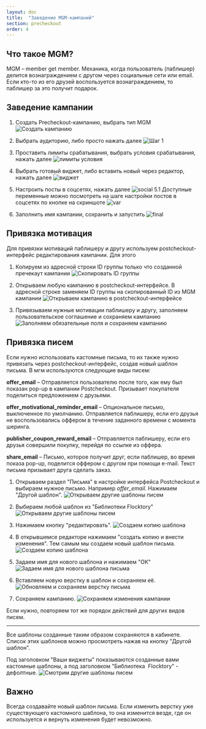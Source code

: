 ```yaml
---
layout: doc
title:  "Заведение MGM-кампаний"
section: precheckout
order: 4
---
```


## Что такое MGM?

MGM – member get member. Механика, когда пользователь (паблишер) делится вознаграждением с другом через социальные сети или email. Если кто-то из его друзей воспользуется
вознаграждением, то паблишер за это получит подарок.

## Заведение кампании

1. Создать Precheckout-кампанию, выбрать тип MGM
![Создать кампанию](https://assets.flocktory.com/uploads/clients/2708/14a798ea-16dd-4705-ab9e-1cffa379b088_step1.png)

2. Выбрать аудиторию, либо просто нажать далее
![Шаг 1](https://assets.flocktory.com/uploads/clients/2708/949d3812-c5a2-4617-b1ea-adb376d6bda2_step-2.png)

3. Проставить лимиты срабатывания, выбрать условия срабатывания, нажать далее
![лимиты условия](https://assets.flocktory.com/uploads/clients/2708/27a0e5c6-02bc-4859-bf2d-812688d8e35c_step-3.png)

4. Выбрать готовый виджет, либо вставить новый через редактор, нажать далее
![виджет](https://assets.flocktory.com/uploads/clients/2708/5136fa21-42a5-4651-8fda-641522e3f8bf_widget.png)

5. Настроить посты в соцсетях, нажать далее
![social](https://assets.flocktory.com/uploads/clients/2708/23e11694-f271-42ab-9ee0-b141bcdd4665_social.png)
5.1 Доступные переменные можно посмотреть на шаге настройки постов в соцсетях по кнопке на скриншоте
![var](https://assets.flocktory.com/uploads/clients/2708/4b89da7d-7840-4daa-96a3-7ebb5498e30e_5.1.png)
6. Заполнить имя кампании, сохранить и запустить
![final](https://assets.flocktory.com/uploads/clients/2708/da297bc9-34fc-46ad-84fb-f5ce135a14df_final.png)


## Привязка мотивация

Для привязки мотиваций паблишеру и другу используем postcheckout-интерфейс редактирования кампании. Для этого

1. Копируем из адресной строки ID группы только что созданной пречекаут кампании
![Скопировать ID группы](https://assets.flocktory.com/uploads/clients/2747/55a1a8bb-ff6a-4e78-ab94-99d42ae4a599_copy_group_id.png)

2. Открываем любую кампанию в postcheckout-интерфейсе. В адресной строке заменяем ID группы на  скопированный ID из MGM кампании
![Открываем кампанию в postcheckout-интерфейсе](https://assets.flocktory.com/uploads/clients/2747/bdb565e5-5cf5-4986-8ae1-e48bcfc954a4_insert_group_id.png)

3. Привязываем нужные мотивации паблишеру и другу, заполняем пользовательское соглашение и сохраняем кампанию
![Заполняем обязательные поля и сохраняем кампанию](https://assets.flocktory.com/uploads/clients/2747/a87adef8-7277-4e3c-84ae-8eaf377f4cd9_fill_form.png)


## Привязка писем

Если нужно использовать кастомные письма, то их также нужно привязать через postcheckout-интерфейс, создав новый шаблон письма.
В мгм используются следующие виды писем:


**offer_email** – Отправляется пользователю после того, как ему был показан pop-up в кампании Postcheckout. Призывает покупателя поделиться предложением с друзьями.

**offer_motivational_reminder_email** – Опциональное письмо, выключенное по умолчанию. Отправляется паблишеру, если его друзья не воспользовались оффером в течение заданного времени с момента шеринга.

**publisher_coupon_reward_email** – Отправляется паблишеру, если его друзья совершили покупку, перейдя по ссылке из оффера.

**share_email** – Письмо, которое получит друг, если паблишер, во время показа pop-up, поделится оффером с другом при помощи e-mail. Текст письма призывает друга сделать заказ.



1. Открываем раздел "Письма" в настройке интерфейса Postcheckout и выбираем нужное письмо. Например *offer_email*. Нажимаем "Другой шаблон".
![Открываем другие шаблоны писем](https://assets.flocktory.com/uploads/clients/2747/492c2bae-50a4-4f37-8780-f31e27b24e4f_1585229927436.png)

2. Выбираем любой шаблон из "Библиотеки Flocktory"
![Открываем другие шаблоны писем](https://assets.flocktory.com/uploads/clients/2747/6d7e11ac-285b-4060-86f9-6dc31878ce6b_1585230340728.png)

3. Нажимаем кнопку "редактировать".
![Создаем копию шаблона](https://assets.flocktory.com/uploads/clients/2747/ba61d269-ada4-4853-852b-d05509b7e0b7_1585231001499.png	)

4. В открывшемсе редакторе нажимаем "создать копию и внести изменения". Тем самым мы создаем новый шаблон письма.
![Создаем копию шаблона](https://assets.flocktory.com/uploads/clients/2747/7a46e90e-c533-406e-b9c6-d655298b4073_copy_template.png)

5. Задаем имя для нового шаблона и нажимаем "ОК"
![Задаем имя для нового шаблона письма](https://assets.flocktory.com/uploads/clients/2747/7955a864-07b9-4d85-b8e5-0db7727ebdc3_rename_template.png)

6. Вставляем новую верстку в шаблон и сохраняем её. 
![Обновляем и сохраняем верстку письма](https://assets.flocktory.com/uploads/clients/2747/b3cf8522-7b38-4a7a-89dc-6981c1de4d60_save_current.png)

7. Сохраняем кампанию.
![Сохраняем изменения кампании](https://assets.flocktory.com/uploads/clients/2747/75f5467a-e447-4e0d-8ff4-7b349f45546f_save_progress.png)

Если нужно, повторяем тот же порядок действий для других видов писем.

---

Все шаблоны созданные таким образом сохраняются в кабинете. Список этих шаблонов можно просмотреть нажав на кнопку "Другой шаблон".

Под заголовком "Ваши виджеты" показываются созданные вами кастомные шаблоны, а под заголовком "Библиотека  Flocktory" - дефолтные.
![Смотрим другие шаблоны писем](https://assets.flocktory.com/uploads/clients/2747/630b584c-3df1-46bd-8d39-b74904946de3_templates.png)

## **Важно**
Всегда создавайте новый шаблон письма. Если изменить верстку уже существующего кастомного шаблона, то она изменится везде, где он используется и вернуть изменения будет невозможно.
